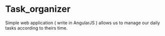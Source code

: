 # Task_organizer

Simple web application ( write in AngularJS ) allows us to manage our daily tasks according to theirs time.
